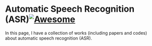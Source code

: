 # Automatic Speech Recognition (ASR)[![Awesome](https://awesome.re/badge.svg)](https://awesome.re)
In this page, I have a collection of works (including papers and codes) about automatic speech recognition (ASR).
